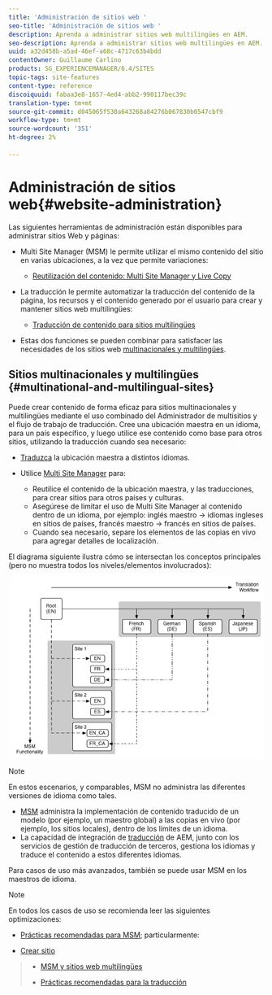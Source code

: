 ```yaml
---
title: 'Administración de sitios web '
seo-title: 'Administración de sitios web '
description: Aprenda a administrar sitios web multilingües en AEM.
seo-description: Aprenda a administrar sitios web multilingües en AEM.
uuid: a32d458b-a5ad-46ef-a68c-4717c63b4bdd
contentOwner: Guillaume Carlino
products: SG_EXPERIENCEMANAGER/6.4/SITES
topic-tags: site-features
content-type: reference
discoiquuid: fabaa3e8-1657-4ed4-abb2-990117bec39c
translation-type: tm+mt
source-git-commit: d045065f530a643268a84276b067830b0547cbf9
workflow-type: tm+mt
source-wordcount: '351'
ht-degree: 2%

---
```



# Administración de sitios web{#website-administration} 

Las siguientes herramientas de administración están disponibles para administrar sitios Web y páginas:

* Multi Site Manager (MSM) le permite utilizar el mismo contenido del sitio en varias ubicaciones, a la vez que permite variaciones:

   * [Reutilización del contenido: Multi Site Manager y Live Copy](/help/sites-administering/msm.md)

* La traducción le permite automatizar la traducción del contenido de la página, los recursos y el contenido generado por el usuario para crear y mantener sitios web multilingües:

   * [Traducción de contenido para sitios multilingües](/help/sites-administering/translation.md)

* Estas dos funciones se pueden combinar para satisfacer las necesidades de los sitios web [multinacionales y multilingües](#multinational-and-multilingual-sites).

## Sitios multinacionales y multilingües {#multinational-and-multilingual-sites}

Puede crear contenido de forma eficaz para sitios multinacionales y multilingües mediante el uso combinado del Administrador de multisitios y el flujo de trabajo de traducción. Cree una ubicación maestra en un idioma, para un país específico, y luego utilice ese contenido como base para otros sitios, utilizando la traducción cuando sea necesario:

* [Traduzca](/help/sites-administering/translation.md) la ubicación maestra a distintos idiomas.

* Utilice [Multi Site Manager](/help/sites-administering/msm.md) para:

   * Reutilice el contenido de la ubicación maestra, y las traducciones, para crear sitios para otros países y culturas.
   * Asegúrese de limitar el uso de Multi Site Manager al contenido dentro de un idioma, por ejemplo: inglés maestro -> idiomas ingleses en sitios de países, francés maestro -> francés en sitios de países.
   * Cuando sea necesario, separe los elementos de las copias en vivo para agregar detalles de localización.

El diagrama siguiente ilustra cómo se intersectan los conceptos principales (pero no muestra todos los niveles/elementos involucrados):

![chlimage_1-71](assets/chlimage_1-71.png)

>[!NOTE]
>
>En estos escenarios, y comparables, MSM no administra las diferentes versiones de idioma como tales.
>
>* [MSM](/help/sites-administering/msm.md) administra la implementación de contenido traducido de un modelo (por ejemplo, un maestro global) a las copias en vivo (por ejemplo, los sitios locales), dentro de los límites de un idioma.
>* La capacidad de integración de [traducción](/help/sites-administering/translation.md) de AEM, junto con los servicios de gestión de traducción de terceros, gestiona los idiomas y traduce el contenido a estos diferentes idiomas.

>
>
Para casos de uso más avanzados, también se puede usar MSM en los maestros de idioma.

>[!NOTE]
>
>En todos los casos de uso se recomienda leer las siguientes optimizaciones:
>
>* [Prácticas recomendadas para MSM](/help/sites-administering/msm-best-practices.md); particularmente:
   >
   >   
   * [Crear sitio](/help/sites-administering/msm-best-practices.md#create-site)
   >   * [MSM y sitios web multilingües](/help/sites-administering/msm-best-practices.md#msm-and-multilingual-websites)
>
>* [Prácticas recomendadas para la traducción](/help/sites-administering/tc-bp.md)

